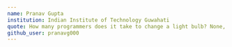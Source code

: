 ```yaml
---
name: Pranav Gupta
institution: Indian Institute of Technology Guwahati
quote: How many programmers does it take to change a light bulb? None, that’s a hardware problem.
github_user: pranavg000
---
```

